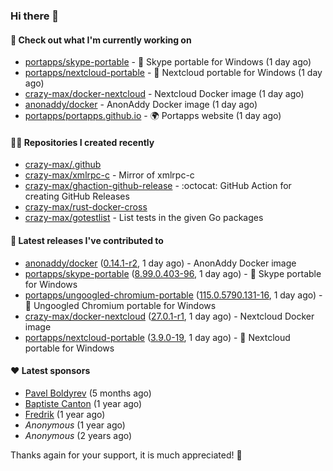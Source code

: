 ### Hi there 👋

#### 👷 Check out what I'm currently working on

- [portapps/skype-portable](https://github.com/portapps/skype-portable) - 🚀 Skype portable for Windows  (1 day ago)
- [portapps/nextcloud-portable](https://github.com/portapps/nextcloud-portable) - 🚀 Nextcloud portable for Windows (1 day ago)
- [crazy-max/docker-nextcloud](https://github.com/crazy-max/docker-nextcloud) - Nextcloud Docker image (1 day ago)
- [anonaddy/docker](https://github.com/anonaddy/docker) - AnonAddy Docker image (1 day ago)
- [portapps/portapps.github.io](https://github.com/portapps/portapps.github.io) - 🌍 Portapps website (1 day ago)

#### 👨‍💻 Repositories I created recently

- [crazy-max/.github](https://github.com/crazy-max/.github)
- [crazy-max/xmlrpc-c](https://github.com/crazy-max/xmlrpc-c) - Mirror of xmlrpc-c
- [crazy-max/ghaction-github-release](https://github.com/crazy-max/ghaction-github-release) - :octocat: GitHub Action for creating GitHub Releases
- [crazy-max/rust-docker-cross](https://github.com/crazy-max/rust-docker-cross)
- [crazy-max/gotestlist](https://github.com/crazy-max/gotestlist) - List tests in the given Go packages

#### 🚀 Latest releases I've contributed to

- [anonaddy/docker](https://github.com/anonaddy/docker) ([0.14.1-r2](https://github.com/anonaddy/docker/releases/tag/0.14.1-r2), 1 day ago) - AnonAddy Docker image
- [portapps/skype-portable](https://github.com/portapps/skype-portable) ([8.99.0.403-96](https://github.com/portapps/skype-portable/releases/tag/8.99.0.403-96), 1 day ago) - 🚀 Skype portable for Windows 
- [portapps/ungoogled-chromium-portable](https://github.com/portapps/ungoogled-chromium-portable) ([115.0.5790.131-16](https://github.com/portapps/ungoogled-chromium-portable/releases/tag/115.0.5790.131-16), 1 day ago) - 🚀 Ungoogled Chromium portable for Windows
- [crazy-max/docker-nextcloud](https://github.com/crazy-max/docker-nextcloud) ([27.0.1-r1](https://github.com/crazy-max/docker-nextcloud/releases/tag/27.0.1-r1), 1 day ago) - Nextcloud Docker image
- [portapps/nextcloud-portable](https://github.com/portapps/nextcloud-portable) ([3.9.0-19](https://github.com/portapps/nextcloud-portable/releases/tag/3.9.0-19), 1 day ago) - 🚀 Nextcloud portable for Windows

#### ❤️ Latest sponsors
- [Pavel Boldyrev](https://github.com/bpg) (5 months ago)
- [Baptiste Canton](https://github.com/batmac) (1 year ago)
- [Fredrik](https://github.com/fredrikscode) (1 year ago)
- _Anonymous_ (1 year ago)
- _Anonymous_ (2 years ago)

Thanks again for your support, it is much appreciated! 🙏
